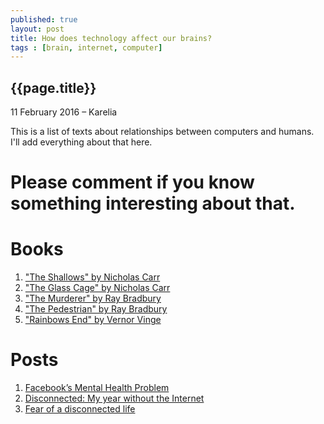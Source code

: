 ```yaml
---
published: true
layout: post
title: How does technology affect our brains?
tags : [brain, internet, computer]
---
```


## {{page.title}}


<p class="meta">11 February 2016 &#8211; Karelia</p>

This is a list of texts about relationships between computers and humans. 
I'll add everything about that here.

# Please comment if you know something interesting about that.

# Books

1. ["The Shallows" by Nicholas Carr](http://www.nicholascarr.com/?page_id=16)
2. ["The Glass Cage" by Nicholas Carr](http://www.nicholascarr.com/?page_id=18)
3. ["The Murderer" by Ray Bradbury](https://en.wikipedia.org/wiki/The_Murderer_%28story%29)
4. ["The Pedestrian" by Ray Bradbury](https://en.wikipedia.org/wiki/The_Pedestrian)
5. ["Rainbows End" by Vernor Vinge](https://en.wikipedia.org/wiki/Rainbows_End)


# Posts

1. [Facebook’s Mental Health Problem](https://medium.com/@katikrause/facebook-s-mental-health-problem-9c48374c1bd8#.ck97t5q71)
2. [Disconnected: My year without the Internet](http://edition.cnn.com/2013/05/10/tech/web/paul-miller-internet-year/)
3. [Fear of a disconnected life](https://www.bostonglobe.com/magazine/2014/01/26/disconnecting-diet-trying-live-without-internet-iphone/eqRM8WsBUVHouqNYQoiEbM/story.html)